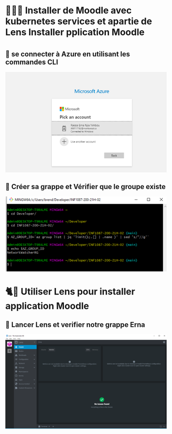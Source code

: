 
# :monkey::palm_tree::tiger2: Installer de Moodle avec kubernetes services et apartie de Lens Installer pplication Moodle

#
## :pig2: se connecter à Azure en utilisant les commandes CLI 

![image](images/d1.PNG)

## :rooster: Créer sa grappe et Vérifier que le groupe existe

![image](images/d3.PNG) 


# :cat2::ant: Utiliser Lens pour installer application Moodle

## :camel: Lancer Lens et verifier notre grappe Erna

![image](images/d4.PNG)
